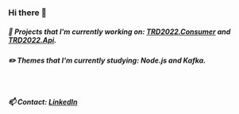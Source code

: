 ### Hi there 👋

##### 🚧 Projects that I'm currently working on: <a href="https://github.com/anddMF/TRD2022.Consumer" target="_blank" rel="noopener noreferrer">TRD2022.Consumer</a> and <a href="https://github.com/anddMF/TRD2022.Api" target="_blank" rel="noopener noreferrer">TRD2022.Api</a>.
##### ✏️ Themes that I'm currently studying: Node.js and Kafka.
<br>

##### 📫 Contact: <a href="https://www.linkedin.com/in/andrew-moraes-f/" target="_blank">LinkedIn</a>
<!--
**anddMF/anddmf** is a ✨ _special_ ✨ repository because its `README.md` (this file) appears on your GitHub profile.

Here are some ideas to get you started:

- 🔭 I’m currently working on ...
- 🌱 I’m currently learning ...
- 👯 I’m looking to collaborate on ...
- 🤔 I’m looking for help with ...
- 💬 Ask me about ...
- 📫 How to reach me: ...
- 😄 Pronouns: ...
- ⚡ Fun fact: ...
-->
